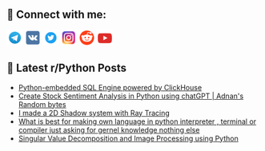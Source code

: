 ## 🔎 Connect with me:
[<img src="https://github.com/bullbesh/bullbesh/blob/main/images/Telegram.png" width="32" height="32" />](https://t.me/bullbesh)
[<img src="https://github.com/bullbesh/bullbesh/blob/main/images/VK.png" width="32" height="32" />](https://vk.com/bullbesh)
[<img src="https://github.com/bullbesh/bullbesh/blob/main/images/Twitter.png" width="32" height="32" />](https://twitter.com/bullbesh1)
[<img src="https://github.com/bullbesh/bullbesh/blob/main/images/Instagram.png" width="32" height="32" />](https://www.instagram.com/bullbesh)
[<img src="https://github.com/bullbesh/bullbesh/blob/main/images/Reddit.png" width="32" height="32" />](https://www.reddit.com/user/bullbesh)
[<img src="https://github.com/bullbesh/bullbesh/blob/main/images/YouTube.png" width="32" height="32" />](https://www.youtube.com/channel/UCtfjRs6uzgq5mfm8S06WTcg)

## 📕 Latest r/Python Posts
<!-- BLOG-POST-LIST:START -->
- [Python-embedded SQL Engine powered by ClickHouse](https://www.reddit.com/r/Python/comments/125k3xm/pythonembedded_sql_engine_powered_by_clickhouse/)
- [Create Stock Sentiment Analysis in Python using chatGPT | Adnan&#39;s Random bytes](https://www.reddit.com/r/Python/comments/125j9s5/create_stock_sentiment_analysis_in_python_using/)
- [I made a 2D Shadow system with Ray Tracing](https://www.reddit.com/r/Python/comments/125ioi7/i_made_a_2d_shadow_system_with_ray_tracing/)
- [What is best for making own language in python interpreter , terminal or compiler just asking for gernel knowledge nothing else](https://www.reddit.com/r/Python/comments/125euk0/what_is_best_for_making_own_language_in_python/)
- [Singular Value Decomposition and Image Processing using Python](https://www.reddit.com/r/Python/comments/125dd5b/singular_value_decomposition_and_image_processing/)
<!-- BLOG-POST-LIST:END -->
